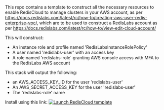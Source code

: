   This repo contains a template to construct all the necessary resources
  to enable RedisCloud to manage clusters in your AWS account, as per
  https://docs.redislabs.com/latest/rc/how-to/creating-aws-user-redis-enterprise-vpc/,
  which are to be used to construct a RedisLabs account as per
  https://docs.redislabs.com/latest/rc/how-to/view-edit-cloud-account/

  This will construct:
  + An instance role and profile named 'RedisLabsInstanceRolePolicy'
  + A user named 'redislabs-user' with an access key
  + A role named 'redislabs-role' granting AWS console access with MFA to the RedisLabs AWS account

  This stack will output the following:
  + an AWS_ACCESS_KEY_ID for the user 'redislabs-user'
  + An AWS_SECRET_ACCESS_KEY for the user 'redislabs-user'
  + The 'redislabs-role' name
 
 Install using this link: <a href="https://console.aws.amazon.com/cloudformation/home?#/stacks/new?stackName=RedisCloud&templateURL=https://doa1.s3.amazonaws.com/RedisCloud.yaml">
<img alt="Launch RedisCloud template" src="https://s3.amazonaws.com/cloudformation-examples/cloudformation-launch-stack.png"/>
</a>

